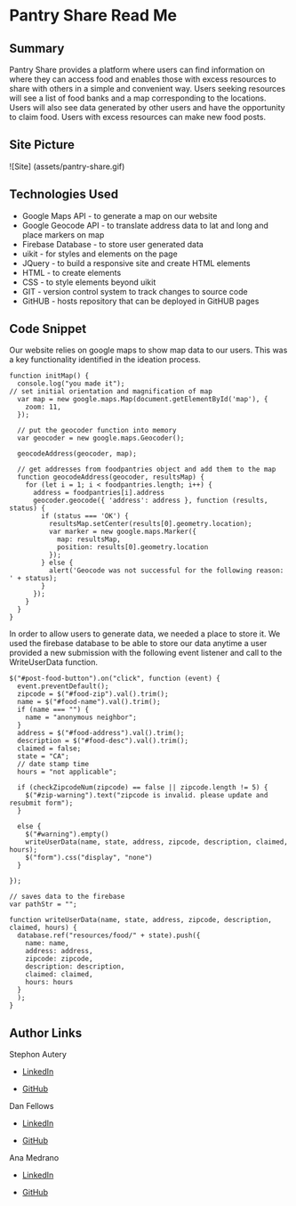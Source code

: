 # Pantry Share Read Me


## Summary
Pantry Share provides a platform where users can find information on where they can access food and enables those with excess resources to share with others in a simple and convenient way. Users seeking resources will see a list of food banks and a map corresponding to the locations. Users will also see data generated by other users and have the opportunity to claim food. Users with excess resources can make new food posts.

## Site Picture
![Site] (assets/pantry-share.gif)

## Technologies Used
- Google Maps API - to generate a map on our website
- Google Geocode API - to translate address data to lat and long and place markers on map
- Firebase Database - to store user generated data
- uikit - for styles and elements on the page
- JQuery - to build a responsive site and create HTML elements
- HTML - to create elements
- CSS - to style elements beyond uikit
- GIT - version control system to track changes to source code
- GitHUB - hosts repository that can be deployed in GitHUB pages

## Code Snippet

Our website relies on google maps to show map data to our users. This was a key functionality identified in the ideation process.

```
function initMap() {
  console.log("you made it");
// set initial orientation and magnification of map
  var map = new google.maps.Map(document.getElementById('map'), {
    zoom: 11,
  });

  // put the geocoder function into memory
  var geocoder = new google.maps.Geocoder();

  geocodeAddress(geocoder, map);

  // get addresses from foodpantries object and add them to the map
  function geocodeAddress(geocoder, resultsMap) {
    for (let i = 1; i < foodpantries.length; i++) {
      address = foodpantries[i].address
      geocoder.geocode({ 'address': address }, function (results, status) {
        if (status === 'OK') {
          resultsMap.setCenter(results[0].geometry.location);
          var marker = new google.maps.Marker({
            map: resultsMap,
            position: results[0].geometry.location
          });
        } else {
          alert('Geocode was not successful for the following reason: ' + status);
        }
      });
    }
  }
}
```
In order to allow users to generate data, we needed a place to store it. We used the firebase database to be able to store our data anytime a user provided a new submission with the following event listener and call to the WriteUserData function.

```
$("#post-food-button").on("click", function (event) {
  event.preventDefault();
  zipcode = $("#food-zip").val().trim();
  name = $("#food-name").val().trim();
  if (name === "") {
    name = "anonymous neighbor";
  }
  address = $("#food-address").val().trim();
  description = $("#food-desc").val().trim();
  claimed = false;
  state = "CA";
  // date stamp time
  hours = "not applicable";

  if (checkZipcodeNum(zipcode) == false || zipcode.length != 5) {
    $("#zip-warning").text("zipcode is invalid. please update and resubmit form");
  }

  else {
    $("#warning").empty()
    writeUserData(name, state, address, zipcode, description, claimed, hours);
    $("form").css("display", "none")
  }

});

// saves data to the firebase
var pathStr = "";

function writeUserData(name, state, address, zipcode, description, claimed, hours) {
  database.ref("resources/food/" + state).push({
    name: name,
    address: address,
    zipcode: zipcode,
    description: description,
    claimed: claimed,
    hours: hours
  }
  );
}

```

## Author Links 
Stephon Autery
 - [LinkedIn](https://www.linkedin.com/in/stephon-a-1bb575198)

- [GitHub](https://github.com/StephonAutery)

Dan Fellows
 - [LinkedIn](https://www.linkedin.com/in/dan-fellows-ba88a041)

- [GitHub](https://github.com/dfel08)

Ana Medrano
 - [LinkedIn](https://www.linkedin.com/in/ana-medrano-fernandez/)

- [GitHub](https://github.com/analoo)

